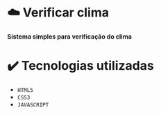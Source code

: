 # ☁️ Verificar clima

**Sistema simples para verificação do clima**

# ✔️ Tecnologias utilizadas 

- `HTML5`
- `CSS3`
- `JAVASCRIPT`
